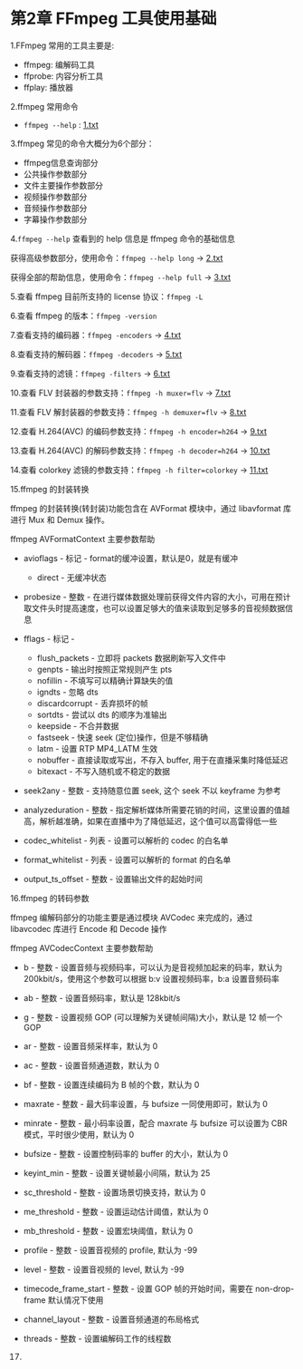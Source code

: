 # 第2章 FFmpeg 工具使用基础

1.FFmpeg 常用的工具主要是:
- ffmpeg:  编解码工具
- ffprobe: 内容分析工具
- ffplay:  播放器

2.ffmpeg 常用命令
- `ffmpeg --help` : [1.txt](https://github.com/xjh093/ReadingNotes/blob/master/Books/%E3%80%8AFFmpeg%E4%BB%8E%E5%85%A5%E9%97%A8%E5%88%B0%E7%B2%BE%E9%80%9A%E3%80%8B/Part3/1.txt)

3.ffmpeg 常见的命令大概分为6个部分：
- ffmpeg信息查询部分
- 公共操作参数部分
- 文件主要操作参数部分
- 视频操作参数部分 
- 音频操作参数部分
- 字幕操作参数部分

4.`ffmpeg --help` 查看到的 help 信息是 ffmpeg 命令的基础信息

获得高级参数部分，使用命令：`ffmpeg --help long` -> [2.txt](https://github.com/xjh093/ReadingNotes/blob/master/Books/%E3%80%8AFFmpeg%E4%BB%8E%E5%85%A5%E9%97%A8%E5%88%B0%E7%B2%BE%E9%80%9A%E3%80%8B/Part3/2.txt)

获得全部的帮助信息，使用命令：`ffmpeg --help full` -> [3.txt](https://github.com/xjh093/ReadingNotes/blob/master/Books/%E3%80%8AFFmpeg%E4%BB%8E%E5%85%A5%E9%97%A8%E5%88%B0%E7%B2%BE%E9%80%9A%E3%80%8B/Part3/3.txt)

5.查看 ffmpeg 目前所支持的 license 协议：`ffmpeg -L`

6.查看 ffmpeg 的版本：`ffmpeg -version`

7.查看支持的编码器：`ffmpeg -encoders` -> [4.txt](https://github.com/xjh093/ReadingNotes/blob/master/Books/%E3%80%8AFFmpeg%E4%BB%8E%E5%85%A5%E9%97%A8%E5%88%B0%E7%B2%BE%E9%80%9A%E3%80%8B/Part3/4.txt)

8.查看支持的解码器：`ffmpeg -decoders` -> [5.txt](https://github.com/xjh093/ReadingNotes/blob/master/Books/%E3%80%8AFFmpeg%E4%BB%8E%E5%85%A5%E9%97%A8%E5%88%B0%E7%B2%BE%E9%80%9A%E3%80%8B/Part3/5.txt)

9.查看支持的滤镜：`ffmpeg -filters` -> [6.txt](https://github.com/xjh093/ReadingNotes/blob/master/Books/%E3%80%8AFFmpeg%E4%BB%8E%E5%85%A5%E9%97%A8%E5%88%B0%E7%B2%BE%E9%80%9A%E3%80%8B/Part3/6.txt)

10.查看 FLV 封装器的参数支持：`ffmpeg -h muxer=flv` -> [7.txt](https://github.com/xjh093/ReadingNotes/blob/master/Books/%E3%80%8AFFmpeg%E4%BB%8E%E5%85%A5%E9%97%A8%E5%88%B0%E7%B2%BE%E9%80%9A%E3%80%8B/Part3/7.txt)

11.查看 FLV 解封装器的参数支持：`ffmpeg -h demuxer=flv` -> [8.txt](https://github.com/xjh093/ReadingNotes/blob/master/Books/%E3%80%8AFFmpeg%E4%BB%8E%E5%85%A5%E9%97%A8%E5%88%B0%E7%B2%BE%E9%80%9A%E3%80%8B/Part3/8.txt)

12.查看 H.264(AVC) 的编码参数支持：`ffmpeg -h encoder=h264` -> [9.txt](https://github.com/xjh093/ReadingNotes/blob/master/Books/%E3%80%8AFFmpeg%E4%BB%8E%E5%85%A5%E9%97%A8%E5%88%B0%E7%B2%BE%E9%80%9A%E3%80%8B/Part3/9.txt)

13.查看 H.264(AVC) 的解码参数支持：`ffmpeg -h decoder=h264` -> [10.txt](https://github.com/xjh093/ReadingNotes/blob/master/Books/%E3%80%8AFFmpeg%E4%BB%8E%E5%85%A5%E9%97%A8%E5%88%B0%E7%B2%BE%E9%80%9A%E3%80%8B/Part3/10.txt)

14.查看 colorkey 滤镜的参数支持：`ffmpeg -h filter=colorkey` -> [11.txt](https://github.com/xjh093/ReadingNotes/blob/master/Books/%E3%80%8AFFmpeg%E4%BB%8E%E5%85%A5%E9%97%A8%E5%88%B0%E7%B2%BE%E9%80%9A%E3%80%8B/Part3/11.txt)

15.ffmpeg 的封装转换

ffmpeg 的封装转换(转封装)功能包含在 AVFormat 模块中，通过 libavformat 库进行 Mux 和 Demux 操作。

ffmpeg AVFormatContext 主要参数帮助

- avioflags - 标记 - format的缓冲设置，默认是0，就是有缓冲
    - direct - 无缓冲状态
    
- probesize - 整数 - 在进行媒体数据处理前获得文件内容的大小，可用在预计取文件头时提高速度，也可以设置足够大的值来读取到足够多的音视频数据信息

- fflags - 标记 - 
    - flush_packets - 立即将 packets 数据刷新写入文件中
    - genpts - 输出时按照正常规则产生 pts
    - nofillin - 不填写可以精确计算缺失的值
    - igndts - 忽略 dts
    - discardcorrupt - 丢弃损坏的帧
    - sortdts - 尝试以 dts 的顺序为准输出
    - keepside - 不合并数据
    - fastseek - 快速 seek (定位)操作，但是不够精确
    - latm - 设置 RTP MP4_LATM 生效
    - nobuffer - 直接读取或写出，不存入 buffer, 用于在直播采集时降低延迟
    - bitexact - 不写入随机或不稳定的数据
- seek2any - 整数 - 支持随意位置 seek, 这个 seek 不以 keyframe 为参考
- analyzeduration - 整数 - 指定解析媒体所需要花销的时间，这里设置的值越高，解析越准确，如果在直播中为了降低延迟，这个值可以高雷得低一些
- codec_whitelist - 列表 - 设置可以解析的 codec 的白名单
- format_whitelist - 列表 - 设置可以解析的 format 的白名单
- output_ts_offset - 整数 - 设置输出文件的起始时间

16.ffmpeg 的转码参数

ffmpeg 编解码部分的功能主要是通过模块 AVCodec 来完成的，通过 libavcodec 库进行 Encode 和 Decode 操作

ffmpeg AVCodecContext 主要参数帮助

- b - 整数 - 设置音频与视频码率，可以认为是音视频加起来的码率，默认为 200kbit/s，使用这个参数可以根据 b:v 设置视频码率，b:a 设置音频码率

- ab - 整数 - 设置音频码率，默认是 128kbit/s

- g - 整数 - 设置视频 GOP (可以理解为关键帧间隔)大小，默认是 12 帧一个 GOP

- ar - 整数 - 设置音频采样率，默认为 0

- ac - 整数 - 设置音频通道数，默认为 0

- bf - 整数 - 设置连续编码为 B 帧的个数，默认为 0

- maxrate - 整数 - 最大码率设置，与 bufsize 一同使用即可，默认为 0

- minrate - 整数 - 最小码率设置，配合 maxrate 与 bufsize 可以设置为 CBR 模式，平时很少使用，默认为 0

- bufsize - 整数 - 设置控制码率的 buffer 的大小，默认为 0

- keyint_min - 整数 - 设置关键帧最小间隔，默认为 25

- sc_threshold - 整数 - 设置场景切换支持，默认为 0

- me_threshold - 整数 - 设置运动估计阈值，默认为 0

- mb_threshold - 整数 - 设置宏块阈值，默认为 0

- profile - 整数 - 设置音视频的 profile, 默认为 -99

- level - 整数 - 设置音视频的 level, 默认为 -99

- timecode_frame_start - 整数 - 设置 GOP 帧的开始时间，需要在 non-drop-frame 默认情况下使用

- channel_layout - 整数 - 设置音频通道的布局格式

- threads - 整数 - 设置编解码工作的线程数

17.













